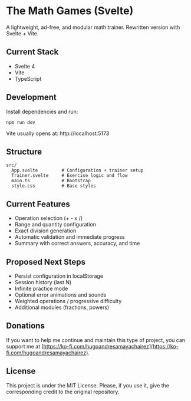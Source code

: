 # The Math Games (Svelte)

A lightweight, ad-free, and modular math trainer. Rewritten version with Svelte + Vite.

## Current Stack
- Svelte 4
- Vite
- TypeScript

## Development
Install dependencies and run:

```
npm run dev
```

Vite usually opens at: http://localhost:5173

## Structure
```
src/
  App.svelte         # Configuration + trainer setup
  Trainer.svelte     # Exercise logic and flow
  main.ts            # Bootstrap
  style.css          # Base styles
```

## Current Features
- Operation selection (+ - x /)
- Range and quantity configuration
- Exact division generation
- Automatic validation and immediate progress
- Summary with correct answers, accuracy, and time

## Proposed Next Steps
- Persist configuration in localStorage
- Session history (last N)
- Infinite practice mode
- Optional error animations and sounds
- Weighted operations / progressive difficulty
- Additional modules (fractions, powers)

## Donations

If you want to help me continue and maintain this type of project, you can support me at [https://ko-fi.com/hugoandresamayachairez](https://ko-fi.com/hugoandresamayachairez).

## License

This project is under the MIT License. Please, if you use it, give the corresponding credit to the original repository.
